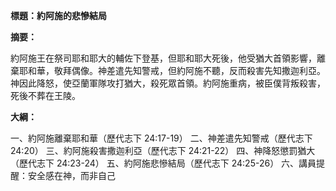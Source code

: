 **標題：約阿施的悲慘結局**

**摘要：**

約阿施王在祭司耶和耶大的輔佐下登基，但耶和耶大死後，他受猶大首領影響，離棄耶和華，敬拜偶像。神差遣先知警戒，但約阿施不聽，反而殺害先知撒迦利亞。神因此降怒，使亞蘭軍隊攻打猶大，殺死眾首領。約阿施重病，被臣僕背叛殺害，死後不葬在王陵。

**大綱：**

一、約阿施離棄耶和華（歷代志下 24:17-19）
二、神差遣先知警戒（歷代志下 24:20）
三、約阿施殺害撒迦利亞（歷代志下 24:21-22）
四、神降怒懲罰猶大（歷代志下 24:23-24）
五、約阿施悲慘結局（歷代志下 24:25-26）
六、講員提醒：安全感在神，而非自己